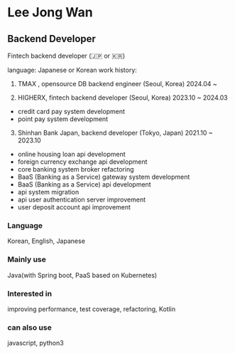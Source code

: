 # Lee Jong Wan

## Backend Developer

Fintech backend developer (🇯🇵 or 🇰🇷)

language: Japanese or Korean
work history:

1. TMAX , opensource DB backend engineer (Seoul, Korea)
2024.04 ~

2. HIGHERX, fintech backend developer (Seoul, Korea)
2023.10 ~ 2024.03
- credit card pay system development
- point pay system development

3. Shinhan Bank Japan, backend developer (Tokyo, Japan)
2021.10 ~ 2023.10
- online housing loan api development
- foreign currency exchange api development
- core banking system broker refactoring
- BaaS (Banking as a Service) gateway system development
- BaaS (Banking as a Service) api development
- api system migration
- api user authentication server improvement
- user deposit account api improvement

### Language
Korean, English, Japanese

### Mainly use
Java(with Spring boot, PaaS based on Kubernetes)

### Interested in
improving performance, test coverage, refactoring, Kotlin

### can also use
javascript, python3

<!--
**LEEJ0NGWAN/LEEJ0NGWAN** is a ✨ _special_ ✨ repository because its `README.md` (this file) appears on your GitHub profile.

Here are some ideas to get you started:

- 🔭 I’m currently working on ...
- 🌱 I’m currently learning ...
- 👯 I’m looking to collaborate on ...
- 🤔 I’m looking for help with ...
- 💬 Ask me about ...
- 📫 How to reach me: ...
- 😄 Pronouns: ...
- ⚡ Fun fact: ...
-->
